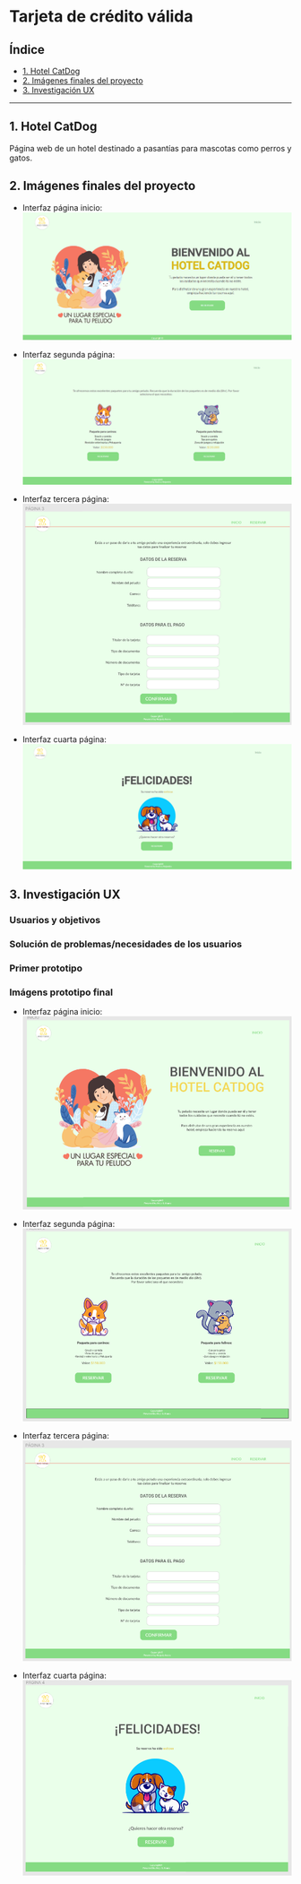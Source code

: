 # Tarjeta de crédito válida

## Índice

* [1. Hotel CatDog](#1-Hotel-CatDog)
* [2. Imágenes finales del proyecto](#2-Imágenes-finales-del-proyecto)
* [3. Investigación UX](#3-Investigación-UX)

***

## 1. Hotel CatDog

Página web de un hotel destinado a pasantías para mascotas como perros y gatos.

## 2. Imágenes finales del proyecto
* Interfaz página inicio:
![Interfaz página inicio](/src/img/index-final.png)

* Interfaz segunda página:
![Interfaz segunda página](/src/img/pagina2-final.png)

* Interfaz tercera página:
![Interfaz tercera página](/src/img/pagina3.png)

* Interfaz cuarta página:
![Interfaz cuarta página](/src/img/pagina4-final.png)


## 3. Investigación UX

### Usuarios y objetivos

### Solución de problemas/necesidades de los usuarios

### Primer prototipo

### Imágens prototipo final
* Interfaz página inicio:
![Interfaz página inicio](/src/img/index.png)

* Interfaz segunda página:
![Interfaz segunda página](/src/img/pagina2.png)

* Interfaz tercera página:
![Interfaz tercera página](/src/img/pagina3.png)

* Interfaz cuarta página:
![Interfaz cuarta página](/src/img/pagina4.png)

